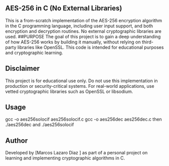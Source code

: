 ## AES-256 in C (No External Libraries)
This is a from-scratch implementation of the AES-256 encryption algorithm in the C programming language, including user input support, and both encryption and decryption routines.
No external cryptographic libraries are used.
##PURPOSE
The goal of this project is to gain a deep understanding of how AES-256 works by building it manually, without relying on third-party libraries like OpenSSL.
This code is intended for educational purposes and cryptographic learning.
## Disclaimer
This project is for educational use only.
Do not use this implementation in production or security-critical systems.
For real-world applications, use vetted cryptographic libraries such as OpenSSL or libsodium.
## Usage
gcc -o aes256solocif aes256solocif.c
gcc -o aes256dec aes256dec.c
then 
./aes256dec and ./aes256solocif
## Author
Developed by [Marcos Lazaro Diaz ] as part of a personal project on learning and implementing cryptographic algorithms in C.

